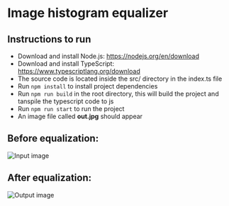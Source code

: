 # Image histogram equalizer

## Instructions to run
- Download and install Node.js: https://nodejs.org/en/download
- Download and install TypeScript: https://www.typescriptlang.org/download
- The source code is located inside the src/ directory in the index.ts file
- Run `npm install` to install project dependencies
- Run `npm run build` in the root directory, this will build the project and tanspile the typescript code to js
- Run `npm run start` to run the project
- An image file called **out.jpg** should appear

## Before equalization:
<img src="https://github.com/alvg77/image-histogram-equalization/blob/main/in.jpg" alt="Input image">

## After equalization:
<img src="https://github.com/alvg77/image-histogram-equalization/blob/main/out.jpg" alt="Output image">
